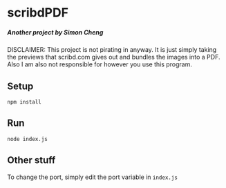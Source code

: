 # scribdPDF
##### Another project by Simon Cheng
DISCLAIMER: This project is not pirating in anyway. It is just simply taking the previews that scribd.com gives out and bundles the images into a PDF. Also I am also not responsible for however you use this program. 
## Setup
```
npm install
```
## Run
```
node index.js
```
## Other stuff
To change the port, simply edit the port variable in `index.js`
